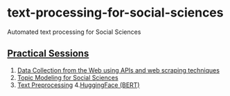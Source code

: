 # text-processing-for-social-sciences
Automated text processing for Social Sciences

## [Practical Sessions](https://github.com/ahurriyetoglu/text-processing-for-social-sciences/tree/main/practical_sessions)
1. [Data Collection from the Web using APIs and web scraping techniques](https://github.com/ahurriyetoglu/text-processing-for-social-sciences/blob/main/practical_sessions/1-Data_Collection/Practical_Session-Data_Collection.ipynb)
2. [Topic Modeling for Social Sciences](https://github.com/ahurriyetoglu/text-processing-for-social-sciences/tree/main/topic-models-ta-session)
3. [Text Preprocessing](https://github.com/ahurriyetoglu/text-processing-for-social-sciences/blob/main/practical_sessions/3-Text_Preprocessing/Practical_Session-Text_Preprocessing.ipynb)
4.[HuggingFace (BERT)](https://github.com/ahurriyetoglu/text-processing-for-social-sciences/tree/main/BERT-and-HF)
